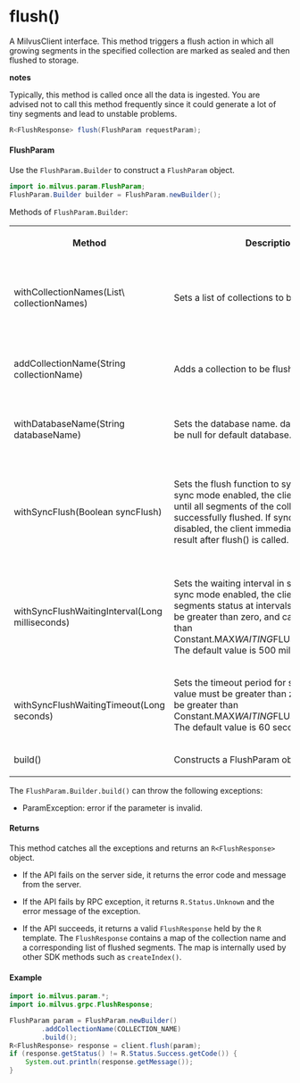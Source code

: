 # flush()

A MilvusClient interface. This method triggers a flush action in which all growing segments in the specified collection are marked as sealed and then flushed to storage. 

<div class="admonition note">

<p><b>notes</b></p>

<p>Typically, this method is called once all the data is ingested. You are advised not to call this method frequently since it could generate a lot of tiny segments and lead to unstable problems.</p>

</div>

```java
R<FlushResponse> flush(FlushParam requestParam);
```

#### FlushParam

Use the `FlushParam.Builder` to construct a `FlushParam` object.

```java
import io.milvus.param.FlushParam;
FlushParam.Builder builder = FlushParam.newBuilder();
```

Methods of `FlushParam.Builder`:

<table>
    <tr>
        <th><p>Method</p></th>
        <th><p>Description</p></th>
        <th><p>Parameters</p></th>
    </tr>
    <tr>
        <td><p>withCollectionNames(List\<String> collectionNames)</p></td>
        <td><p>Sets a list of collections to be flushed.</p></td>
        <td><p>collectionNames: a list of the names of the collections to be flushed.</p></td>
    </tr>
    <tr>
        <td><p>addCollectionName(String collectionName)</p></td>
        <td><p>Adds a collection to be flushed.</p></td>
        <td><p>collectionName: The name of the collection to be flushed.</p></td>
    </tr>
    <tr>
        <td><p>withDatabaseName(String databaseName)</p></td>
        <td><p>Sets the database name. database name can be null for default database.</p></td>
        <td><p>databaseName: The database name.</p></td>
    </tr>
    <tr>
        <td><p>withSyncFlush(Boolean syncFlush)</p></td>
        <td><p>Sets the flush function to sync mode. With sync mode enabled, the client keeps waiting until all segments of the collection are successfully flushed. If sync mode is disabled, the client immediately returns the result after flush() is called.</p></td>
        <td><p>syncFlush: A Boolean value to indicate if sync mode is enabled. Sync mode is enabled if the value is set to True.</p></td>
    </tr>
    <tr>
        <td><p>withSyncFlushWaitingInterval(Long milliseconds)</p></td>
        <td><p>Sets the waiting interval in sync mode. With sync mode enabled, the client will check segments status at intervals. The value must be greater than zero, and cannot be greater than Constant.MAX<em>WAITING</em>FLUSHING_INTERVAL. The default value is 500 miliseconds.</p></td>
        <td><p>milliseconds: The time interval in milliseconds for checking the flush status.</p></td>
    </tr>
    <tr>
        <td><p><br/>withSyncFlushWaitingTimeout(Long seconds)</p></td>
        <td><p>Sets the timeout period for sync mode. The value must be greater than zero, and cannot be greater than Constant.MAX<em>WAITING</em>FLUSHING_TIMEOUT. The default value is 60 seconds.</p></td>
        <td><p>seconds: A during of time in seconds to wait till timeout.</p></td>
    </tr>
    <tr>
        <td><p>build()</p></td>
        <td><p>Constructs a FlushParam object.</p></td>
        <td><p>N/A</p></td>
    </tr>
</table>

The `FlushParam.Builder.build()` can throw the following exceptions:

- ParamException: error if the parameter is invalid.

#### Returns

This method catches all the exceptions and returns an `R<FlushResponse>` object.

- If the API fails on the server side, it returns the error code and message from the server.

- If the API fails by RPC exception, it returns `R.Status.Unknown` and the error message of the exception.

- If the API succeeds, it returns a valid `FlushResponse` held by the `R` template. The `FlushResponse` contains a map of the collection name and a corresponding list of flushed segments. The map is internally used by other SDK methods such as `createIndex()`.

#### Example

```java
import io.milvus.param.*;
import io.milvus.grpc.FlushResponse;

FlushParam param = FlushParam.newBuilder()
        .addCollectionName(COLLECTION_NAME)
        .build();
R<FlushResponse> response = client.flush(param);
if (response.getStatus() != R.Status.Success.getCode()) {
    System.out.println(response.getMessage());
}
```
